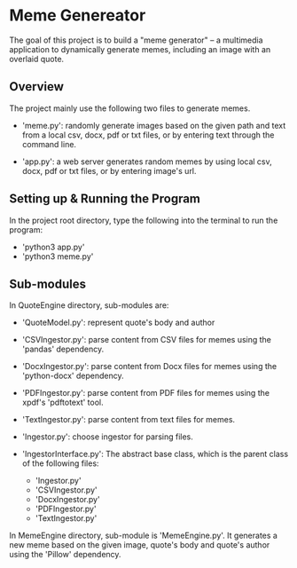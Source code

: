 # Meme Genereator

The goal of this project is to build a "meme generator" – a multimedia application to dynamically generate memes, including an image with an overlaid quote.

## Overview

The project mainly use the following two files to generate memes.

- 'meme.py': randomly generate images based on the given path and text from a local csv, docx, pdf or txt files, or by entering text through the command line.

- 'app.py': a web server generates random memes by using local csv, docx, pdf or txt files, or by entering image's url.

## Setting up & Running the Program

In the project root directory, type the following into the terminal to run the program:
- 'python3 app.py'
- 'python3 meme.py'

## Sub-modules

In QuoteEngine directory, sub-modules are:

- 'QuoteModel.py': represent quote's body and author

- 'CSVIngestor.py': parse content from CSV files for memes using the 'pandas' dependency.

- 'DocxIngestor.py': parse content from Docx files for memes using the 'python-docx' dependency.

- 'PDFIngestor.py': parse content from PDF files for memes using the xpdf's 'pdftotext' tool.

- 'TextIngestor.py': parse content from text files for memes.

- 'Ingestor.py': choose ingestor for parsing files.

- 'IngestorInterface.py': The abstract base class, which is the parent class of the following files:
    - 'Ingestor.py'
    - 'CSVIngestor.py'
    - 'DocxIngestor.py'
    - 'PDFIngestor.py'
    - 'TextIngestor.py'

In MemeEngine directory, sub-module is 'MemeEngine.py'. It generates a new meme based on the given image, quote's body and quote's author using the 'Pillow' dependency.
